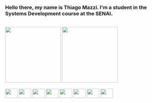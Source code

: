 ### Hello there, my name is Thiago Mazzi. I'm a student in the Systems Development course at the SENAI.
<link rel="stylesheet" type='text/css' href="https://cdn.jsdelivr.net/gh/devicons/devicon@latest/devicon.min.css" />
<th>
<br/>
<div>
<img height="180em" src="https://github-readme-stats.vercel.app/api?username=ThiagoM22&show_icons=true&theme=tokyonight&title_color=4493f8&text_color=bf4b8a;"/>
<img height="180em" src="https://github-readme-stats.vercel.app/api/top-langs/?username=ThiagoM22&layout=compact&theme=tokyonight&title_color=4493f8&text_color=656c76&langs_count=16"/>
</div>

<div style="display: inline-block"><br/>
<img align="center" height="30" width="40"src="https://cdn.jsdelivr.net/gh/devicons/devicon@latest/icons/javascript/javascript-original.svg" />
<img align="center" height="30" width="40"src="https://cdn.jsdelivr.net/gh/devicons/devicon@latest/icons/csharp/csharp-original.svg" />
<img align="center" height="30" width="40"src="https://cdn.jsdelivr.net/gh/devicons/devicon@latest/icons/jquery/jquery-original.svg" /> 
<img align="center" height="30" width="40"src="https://cdn.jsdelivr.net/gh/devicons/devicon@latest/icons/html5/html5-original.svg" />
<img align="center" height="30" width="40"src="https://cdn.jsdelivr.net/gh/devicons/devicon@latest/icons/css3/css3-original.svg" /> 
<img align="center" height="30" width="40"src="https://cdn.jsdelivr.net/gh/devicons/devicon@latest/icons/bootstrap/bootstrap-original.svg" /> 
<img align="center" height="30" width="40"src="https://cdn.jsdelivr.net/gh/devicons/devicon@latest/icons/arduino/arduino-original.svg" /> 
<img align="center" height="30" width="40"src="https://cdn.jsdelivr.net/gh/devicons/devicon@latest/icons/mysql/mysql-plain-wordmark.svg" />         
</div>

          
          





